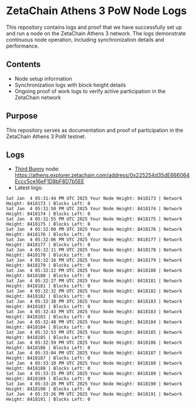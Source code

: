 # ZetaChain Athens 3 PoW Node Logs
This repository contains logs and proof that we have successfully set up and run a node on the ZetaChain Athens 3 network. The logs demonstrate continuous node operation, including synchronization details and performance.

## Contents
- Node setup information
- Synchronization logs with block height details
- Ongoing proof of work logs to verify active participation in the ZetaChain network

## Purpose
This repository serves as documentation and proof of participation in the ZetaChain Athens 3 PoW testnet.

## Logs

- [Third Bunny](https://thirdbunny.xyz/) node: https://athens.explorer.zetachain.com/address/0x225254d35dE666064Eccc5ce16eF1D8bF8D7b5EE
- Latest logs:
```
Sat Jan  4 05:31:44 PM UTC 2025 Your Node Height: 8418173 | Network Height: 8418173 | Blocks Left: 0
Sat Jan  4 05:31:50 PM UTC 2025 Your Node Height: 8418174 | Network Height: 8418174 | Blocks Left: 0
Sat Jan  4 05:31:55 PM UTC 2025 Your Node Height: 8418175 | Network Height: 8418175 | Blocks Left: 0
Sat Jan  4 05:32:00 PM UTC 2025 Your Node Height: 8418176 | Network Height: 8418176 | Blocks Left: 0
Sat Jan  4 05:32:06 PM UTC 2025 Your Node Height: 8418177 | Network Height: 8418177 | Blocks Left: 0
Sat Jan  4 05:32:11 PM UTC 2025 Your Node Height: 8418178 | Network Height: 8418178 | Blocks Left: 0
Sat Jan  4 05:32:16 PM UTC 2025 Your Node Height: 8418179 | Network Height: 8418179 | Blocks Left: 0
Sat Jan  4 05:32:22 PM UTC 2025 Your Node Height: 8418180 | Network Height: 8418180 | Blocks Left: 0
Sat Jan  4 05:32:27 PM UTC 2025 Your Node Height: 8418181 | Network Height: 8418181 | Blocks Left: 0
Sat Jan  4 05:32:32 PM UTC 2025 Your Node Height: 8418182 | Network Height: 8418182 | Blocks Left: 0
Sat Jan  4 05:32:38 PM UTC 2025 Your Node Height: 8418183 | Network Height: 8418183 | Blocks Left: 0
Sat Jan  4 05:32:43 PM UTC 2025 Your Node Height: 8418183 | Network Height: 8418183 | Blocks Left: 0
Sat Jan  4 05:32:48 PM UTC 2025 Your Node Height: 8418184 | Network Height: 8418184 | Blocks Left: 0
Sat Jan  4 05:32:53 PM UTC 2025 Your Node Height: 8418185 | Network Height: 8418185 | Blocks Left: 0
Sat Jan  4 05:32:59 PM UTC 2025 Your Node Height: 8418186 | Network Height: 8418186 | Blocks Left: 0
Sat Jan  4 05:33:04 PM UTC 2025 Your Node Height: 8418187 | Network Height: 8418187 | Blocks Left: 0
Sat Jan  4 05:33:10 PM UTC 2025 Your Node Height: 8418188 | Network Height: 8418188 | Blocks Left: 0
Sat Jan  4 05:33:15 PM UTC 2025 Your Node Height: 8418189 | Network Height: 8418189 | Blocks Left: 0
Sat Jan  4 05:33:20 PM UTC 2025 Your Node Height: 8418190 | Network Height: 8418190 | Blocks Left: 0
Sat Jan  4 05:33:26 PM UTC 2025 Your Node Height: 8418191 | Network Height: 8418191 | Blocks Left: 0
```
